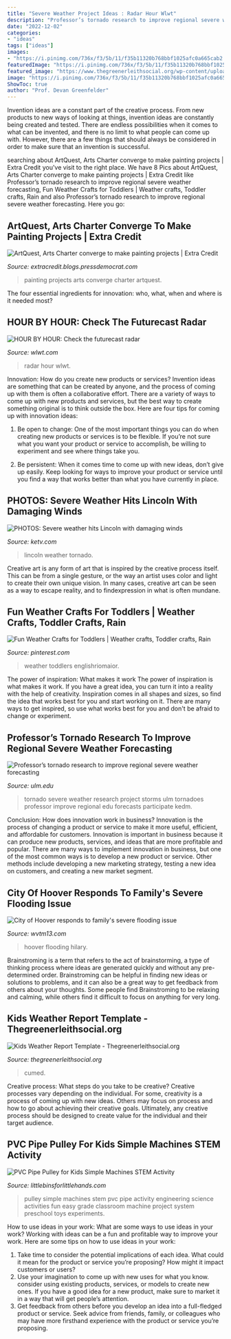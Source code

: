 ```yaml
---
title: "Severe Weather Project Ideas : Radar Hour Wlwt"
description: "Professor’s tornado research to improve regional severe weather forecasting"
date: "2022-12-02"
categories:
- "ideas"
tags: ["ideas"]
images:
- "https://i.pinimg.com/736x/f3/5b/11/f35b11320b768bbf1025afc0a665cab2.jpg"
featuredImage: "https://i.pinimg.com/736x/f3/5b/11/f35b11320b768bbf1025afc0a665cab2.jpg"
featured_image: "https://www.thegreenerleithsocial.org/wp-content/uploads/2019/11/kids-weather-report-template-atlantaauctionco-with-kids-weather-report-template-630x380.jpg"
image: "https://i.pinimg.com/736x/f3/5b/11/f35b11320b768bbf1025afc0a665cab2.jpg"
ShowToc: true
author: "Prof. Devan Greenfelder"
---
```



Invention ideas are a constant part of the creative process. From new products to new ways of looking at things, invention ideas are constantly being created and tested. There are endless possibilities when it comes to what can be invented, and there is no limit to what people can come up with. However, there are a few things that should always be considered in order to make sure that an invention is successful.

	

		
searching about ArtQuest, Arts Charter converge to make painting projects | Extra Credit you've visit to the right place. We have 8 Pics about ArtQuest, Arts Charter converge to make painting projects | Extra Credit like Professor’s tornado research to improve regional severe weather forecasting, Fun Weather Crafts for Toddlers | Weather crafts, Toddler crafts, Rain and also Professor’s tornado research to improve regional severe weather forecasting. Here you go:
		
    
## ArtQuest, Arts Charter Converge To Make Painting Projects | Extra Credit

<img loading=lazy src="http://extracredit.blogs.pressdemocrat.com/files/2012/05/art3.jpg" onerror="this.onerror=null;this.src='https://tse3.mm.bing.net/th?id=OIP.t9d5JiJByAGzNK3fcV8YfQHaFj&amp;pid=15.1';" alt="ArtQuest, Arts Charter converge to make painting projects | Extra Credit">

_Source: extracredit.blogs.pressdemocrat.com_

>painting projects arts converge charter artquest. 

	

The four essential ingredients for innovation: who, what, when and where is it needed most?
 

    
## HOUR BY HOUR: Check The Futurecast Radar

<img loading=lazy src="https://kubrick.htvapps.com/htv-prod-media.s3.amazonaws.com/images/4719a7876bc14b31ac229d80abcad534-g-00-00-07-28-still015-1487962446.jpg?crop=1xw:1xh;center,top&amp;resize=1200:*" onerror="this.onerror=null;this.src='https://tse1.mm.bing.net/th?id=OIP.CTignsWzxomwETpLxv7R-wHaEK&amp;pid=15.1';" alt="HOUR BY HOUR: Check the futurecast radar">

_Source: wlwt.com_

>radar hour wlwt. 

	

Innovation: How do you create new products or services?
Invention ideas are something that can be created by anyone, and the process of coming up with them is often a collaborative effort. There are a variety of ways to come up with new products and services, but the best way to create something original is to think outside the box. Here are four tips for coming up with innovation ideas:
1. Be open to change: One of the most important things you can do when creating new products or services is to be flexible. If you’re not sure what you want your product or service to accomplish, be willing to experiment and see where things take you.

2. Be persistent: When it comes time to come up with new ideas, don’t give up easily. Keep looking for ways to improve your product or service until you find a way that works better than what you have currently in place.

    
## PHOTOS: Severe Weather Hits Lincoln With Damaging Winds

<img loading=lazy src="https://kubrick.htvapps.com/htv-prod-media.s3.amazonaws.com/images/image1-2-1557103659.jpeg?crop=1xw:0.75xh;center,top&amp;resize=1200:*" onerror="this.onerror=null;this.src='https://tse4.mm.bing.net/th?id=OIP.Zc-Xljd_tRN35utnsssYMwHaEK&amp;pid=15.1';" alt="PHOTOS: Severe weather hits Lincoln with damaging winds">

_Source: ketv.com_

>lincoln weather tornado. 

	

Creative art is any form of art that is inspired by the creative process itself. This can be from a single gesture, or the way an artist uses color and light to create their own unique vision. In many cases, creative art can be seen as a way to escape reality, and to findexpression in what is often mundane.

    
## Fun Weather Crafts For Toddlers | Weather Crafts, Toddler Crafts, Rain

<img loading=lazy src="https://i.pinimg.com/736x/f3/5b/11/f35b11320b768bbf1025afc0a665cab2.jpg" onerror="this.onerror=null;this.src='https://tse4.mm.bing.net/th?id=OIP.lTgvo0kJboPD9rfgw_23oAHaKl&amp;pid=15.1';" alt="Fun Weather Crafts for Toddlers | Weather crafts, Toddler crafts, Rain">

_Source: pinterest.com_

>weather toddlers englishriomaior. 

	

The power of inspiration: What makes it work
The power of inspiration is what makes it work. If you have a great idea, you can turn it into a reality with the help of creativity. Inspiration comes in all shapes and sizes, so find the idea that works best for you and start working on it. There are many ways to get inspired, so use what works best for you and don't be afraid to change or experiment.

    
## Professor’s Tornado Research To Improve Regional Severe Weather Forecasting

<img loading=lazy src="https://www.ulm.edu/news/2015/tornado.jpg" onerror="this.onerror=null;this.src='https://tse1.mm.bing.net/th?id=OIP.7OqeOhc5-h3RCJUDNPG-zgHaEC&amp;pid=15.1';" alt="Professor’s tornado research to improve regional severe weather forecasting">

_Source: ulm.edu_

>tornado severe weather research project storms ulm tornadoes professor improve regional edu forecasts participate kedm. 

	

Conclusion: How does innovation work in business?
Innovation is the process of changing a product or service to make it more useful, efficient, and affordable for customers. Innovation is important in business because it can produce new products, services, and ideas that are more profitable and popular. There are many ways to implement innovation in business, but one of the most common ways is to develop a new product or service. Other methods include developing a new marketing strategy, testing a new idea on customers, and creating a new market segment.

    
## City Of Hoover Responds To Family&#039;s Severe Flooding Issue

<img loading=lazy src="https://kubrick.htvapps.com/htv-prod-media.s3.amazonaws.com/images/hoover-flooding-1578976342.png?crop=1.00xw:1.00xh;0,0&amp;resize=1200:*" onerror="this.onerror=null;this.src='https://tse1.mm.bing.net/th?id=OIP.5bNIxWV_Iw0Efj0o58_6rQHaEK&amp;pid=15.1';" alt="City of Hoover responds to family&#039;s severe flooding issue">

_Source: wvtm13.com_

>hoover flooding hilary. 

	

Brainstroming is a term that refers to the act of brainstorming, a type of thinking process where ideas are generated quickly and without any pre-determined order. Brainstroming can be helpful in finding new ideas or solutions to problems, and it can also be a great way to get feedback from others about your thoughts. Some people find Brainstroming to be relaxing and calming, while others find it difficult to focus on anything for very long.

    
## Kids Weather Report Template - Thegreenerleithsocial.org

<img loading=lazy src="https://www.thegreenerleithsocial.org/wp-content/uploads/2019/11/kids-weather-report-template-atlantaauctionco-with-kids-weather-report-template-630x380.jpg" onerror="this.onerror=null;this.src='https://tse1.mm.bing.net/th?id=OIP.SzB_JbSCvtjamdWAiuaXDQHaEd&amp;pid=15.1';" alt="Kids Weather Report Template - Thegreenerleithsocial.org">

_Source: thegreenerleithsocial.org_

>cumed. 

	

Creative process: What steps do you take to be creative?
Creative processes vary depending on the individual. For some, creativity is a process of coming up with new ideas. Others may focus on process and how to go about achieving their creative goals. Ultimately, any creative process should be designed to create value for the individual and their target audience.

    
## PVC Pipe Pulley For Kids Simple Machines STEM Activity

<img loading=lazy src="https://littlebinsforlittlehands.com/wp-content/uploads/2015/01/PVC-Pipe-Pulley-for-Kids-Simple-Machines-Engineering-STEM-Activity-.jpg" onerror="this.onerror=null;this.src='https://tse2.mm.bing.net/th?id=OIP.tqGavjZDMhWaFhAFBatNiAHaMj&amp;pid=15.1';" alt="PVC Pipe Pulley for Kids Simple Machines STEM Activity">

_Source: littlebinsforlittlehands.com_

>pulley simple machines stem pvc pipe activity engineering science activities fun easy grade classroom machine project system preschool toys experiments. 

	

How to use ideas in your work: What are some ways to use ideas in your work?
Working with ideas can be a fun and profitable way to improve your work. Here are some tips on how to use ideas in your work: 
1. Take time to consider the potential implications of each idea. What could it mean for the product or service you’re proposing? How might it impact customers or users? 
2. Use your imagination to come up with new uses for what you know. consider using existing products, services, or models to create new ones. If you have a good idea for a new product, make sure to market it in a way that will get people’s attention. 
3. Get feedback from others before you develop an idea into a full-fledged product or service. Seek advice from friends, family, or colleagues who may have more firsthand experience with the product or service you’re proposing.

